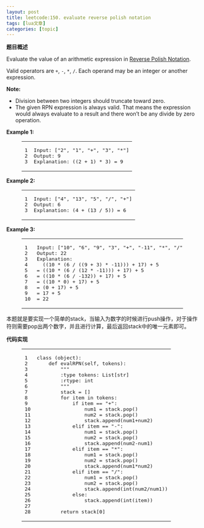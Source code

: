 ```yaml
---
layout: post
title: leetcode:150. evaluate reverse polish notation 
tags: [lua文章]
categories: [topic]
---
```

<p><strong>题目概述</strong></p>
<p>Evaluate the value of an arithmetic expression in <a href="http://en.wikipedia.org/wiki/Reverse_Polish_notation" target="_blank" rel="noopener noreferrer">Reverse Polish Notation</a>.</p>
<p>Valid operators are <code>+</code>, <code>-</code>, <code>*</code>, <code>/</code>. Each operand may be an integer or another expression.</p>
<p><strong>Note:</strong></p>
<ul>
<li>Division between two integers should truncate toward zero.</li>
<li>The given RPN expression is always valid. That means the expression would always evaluate to a result and there won’t be any divide by zero operation.</li>
</ul>
<p><strong>Example 1:</strong></p>
<figure class="highlight plain"><table><tbody><tr><td class="gutter"><pre><span class="line">1</span><br/><span class="line">2</span><br/><span class="line">3</span><br/></pre></td><td class="code"><pre><span class="line">Input: [&#34;2&#34;, &#34;1&#34;, &#34;+&#34;, &#34;3&#34;, &#34;*&#34;]</span><br/><span class="line">Output: 9</span><br/><span class="line">Explanation: ((2 + 1) * 3) = 9</span><br/></pre></td></tr></tbody></table></figure>
<p><strong>Example 2:</strong></p>
<figure class="highlight plain"><table><tbody><tr><td class="gutter"><pre><span class="line">1</span><br/><span class="line">2</span><br/><span class="line">3</span><br/></pre></td><td class="code"><pre><span class="line">Input: [&#34;4&#34;, &#34;13&#34;, &#34;5&#34;, &#34;/&#34;, &#34;+&#34;]</span><br/><span class="line">Output: 6</span><br/><span class="line">Explanation: (4 + (13 / 5)) = 6</span><br/></pre></td></tr></tbody></table></figure>
<p><strong>Example 3:</strong></p>
<figure class="highlight plain"><table><tbody><tr><td class="gutter"><pre><span class="line">1</span><br/><span class="line">2</span><br/><span class="line">3</span><br/><span class="line">4</span><br/><span class="line">5</span><br/><span class="line">6</span><br/><span class="line">7</span><br/><span class="line">8</span><br/><span class="line">9</span><br/><span class="line">10</span><br/></pre></td><td class="code"><pre><span class="line">Input: [&#34;10&#34;, &#34;6&#34;, &#34;9&#34;, &#34;3&#34;, &#34;+&#34;, &#34;-11&#34;, &#34;*&#34;, &#34;/&#34;, &#34;*&#34;, &#34;17&#34;, &#34;+&#34;, &#34;5&#34;, &#34;+&#34;]</span><br/><span class="line">Output: 22</span><br/><span class="line">Explanation: </span><br/><span class="line">  ((10 * (6 / ((9 + 3) * -11))) + 17) + 5</span><br/><span class="line">= ((10 * (6 / (12 * -11))) + 17) + 5</span><br/><span class="line">= ((10 * (6 / -132)) + 17) + 5</span><br/><span class="line">= ((10 * 0) + 17) + 5</span><br/><span class="line">= (0 + 17) + 5</span><br/><span class="line">= 17 + 5</span><br/><span class="line">= 22</span><br/></pre></td></tr></tbody></table></figure>

<p>本题就是要实现一个简单的stack，当输入为数字的时候进行push操作，对于操作符则需要pop出两个数字，并且进行计算，最后返回stack中的唯一元素即可。</p>
<p><strong>代码实现</strong></p>
<figure class="highlight python"><table><tbody><tr><td class="gutter"><pre><span class="line">1</span><br/><span class="line">2</span><br/><span class="line">3</span><br/><span class="line">4</span><br/><span class="line">5</span><br/><span class="line">6</span><br/><span class="line">7</span><br/><span class="line">8</span><br/><span class="line">9</span><br/><span class="line">10</span><br/><span class="line">11</span><br/><span class="line">12</span><br/><span class="line">13</span><br/><span class="line">14</span><br/><span class="line">15</span><br/><span class="line">16</span><br/><span class="line">17</span><br/><span class="line">18</span><br/><span class="line">19</span><br/><span class="line">20</span><br/><span class="line">21</span><br/><span class="line">22</span><br/><span class="line">23</span><br/><span class="line">24</span><br/><span class="line">25</span><br/><span class="line">26</span><br/><span class="line">27</span><br/><span class="line">28</span><br/></pre></td><td class="code"><pre><span class="line"><span class="class"><span class="keyword">class</span> <span class="params">(object)</span>:</span></span><br/><span class="line">    <span class="function"><span class="keyword">def</span> <span class="title">evalRPN</span><span class="params">(self, tokens)</span>:</span></span><br/><span class="line">        <span class="string">&#34;&#34;&#34;</span></span><br/><span class="line"><span class="string">        :type tokens: List[str]</span></span><br/><span class="line"><span class="string">        :rtype: int</span></span><br/><span class="line"><span class="string">        &#34;&#34;&#34;</span></span><br/><span class="line">        stack = []</span><br/><span class="line">        <span class="keyword">for</span> item <span class="keyword">in</span> tokens:</span><br/><span class="line">            <span class="keyword">if</span> item == <span class="string">&#34;+&#34;</span>:</span><br/><span class="line">                num1 = stack.pop()</span><br/><span class="line">                num2 = stack.pop()</span><br/><span class="line">                stack.append(num1+num2)</span><br/><span class="line">            <span class="keyword">elif</span> item == <span class="string">&#34;-&#34;</span>:</span><br/><span class="line">                num1 = stack.pop()</span><br/><span class="line">                num2 = stack.pop()</span><br/><span class="line">                stack.append(num2-num1)</span><br/><span class="line">            <span class="keyword">elif</span> item == <span class="string">&#34;*&#34;</span>:</span><br/><span class="line">                num1 = stack.pop()</span><br/><span class="line">                num2 = stack.pop()</span><br/><span class="line">                stack.append(num1*num2)</span><br/><span class="line">            <span class="keyword">elif</span> item == <span class="string">&#34;/&#34;</span>:</span><br/><span class="line">                num1 = stack.pop()</span><br/><span class="line">                num2 = stack.pop()</span><br/><span class="line">                stack.append(int(num2/num1))</span><br/><span class="line">            <span class="keyword">else</span>:</span><br/><span class="line">                stack.append(int(item))</span><br/><span class="line"></span><br/><span class="line">        <span class="keyword">return</span> stack[<span class="number">0</span>]</span><br/></pre></td></tr></tbody></table></figure>